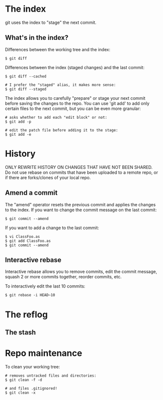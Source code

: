# The index

git uses the index to "stage" the next commit.

## What's in the index?

Differences between the working tree and the index:

    $ git diff

Differences between the index (staged changes) and the last commit:

    $ git diff --cached

    # I prefer the "staged" alias, it makes more sense:
    $ git diff --staged

The index allows you to carefully "prepare" or stage your next commit before
saving the changes to the repo. You can use 'git add' to add only certain
files to the next commit, but you can be even more granular:

    # asks whether to add each "edit block" or not:
    $ git add -p

    # edit the patch file before adding it to the stage:
    $ git add -e

# History

ONLY REWRITE HISTORY ON CHANGES THAT HAVE NOT BEEN SHARED. Do not use rebase
on commits that have been uploaded to a remote repo, or if there are
forks/clones of your local repo.

## Amend a commit

The "amend" operator resets the previous commit and applies the changes to the
index. If you want to change the commit message on the last commit:

    $ git commit --amend

If you want to add a change to the last commit:

    $ vi ClassFoo.as
    $ git add ClassFoo.as
    $ git commit --amend

## Interactive rebase

Interactive rebase allows you to remove commits, edit the commit message,
squash 2 or more commits together, reorder commits, etc.

To interactively edit the last 10 commits:

    $ git rebase -i HEAD~10

# The reflog

## The stash

# Repo maintenance

To clean your working tree:

    # removes untracked files and directories:
    $ git clean -f -d

    # and files .gitignored!
    $ git clean -x
